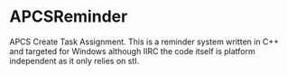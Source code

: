 # APCSReminder
APCS Create Task Assignment. This is a reminder system written in C++ and targeted for Windows although IIRC the code itself is platform independent as it only relies on stl.

